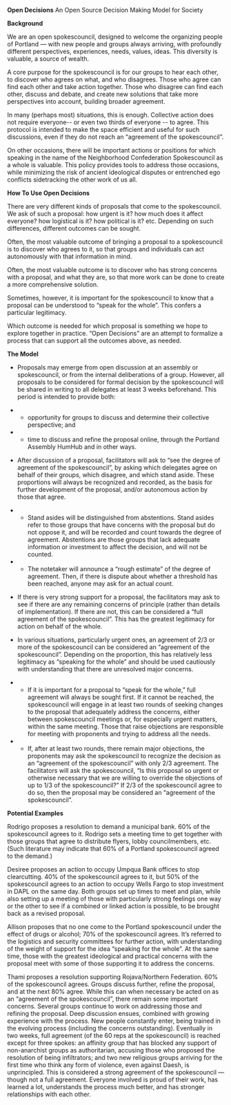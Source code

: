 **Open Decisions**
An Open Source Decision Making Model for Society

**Background**

We are an open spokescouncil, designed to welcome the organizing people of Portland — with new people and groups always arriving, with profoundly different perspectives, experiences, needs, values, ideas. This diversity is valuable, a source of wealth.

A core purpose for the spokescouncil is for our groups to hear each other, to discover who agrees on what, and who disagrees. Those who agree can find each other and take action together. Those who disagree can find each other, discuss and debate, and create new solutions that take more perspectives into account, building broader agreement.  

In many (perhaps most) situations, this is enough. Collective action does not require everyone-- or even two thirds of everyone -- to agree. This protocol is intended to make the space efficient and useful for such discussions, even if they do not reach an “agreement of the spokescouncil”.

On other occasions, there will be important actions or positions for which speaking in the name of the Neighborhood Confederation Spokescouncil as a whole is valuable. This policy provides tools to address those occasions, while minimizing the risk of ancient ideological disputes or entrenched ego conflicts sidetracking the other work of us all.

**How To Use Open Decisions**

There are very different kinds of proposals that come to the spokescouncil. We ask of such a proposal: how urgent is it? how much does it affect everyone? how logistical is it? how political is it? etc. Depending on such differences, different outcomes can be sought.

Often, the most valuable outcome of bringing a proposal to a spokescouncil is to discover who agrees to it, so that groups and individuals can act autonomously with that information in mind.

Often, the most valuable outcome is to discover who has strong concerns with a proposal, and what they are, so that more work can be done to create a more comprehensive solution.

Sometimes, however, it is important for the spokescouncil to know that a proposal can be understood to “speak for the whole”. This confers a particular legitimacy.

Which outcome is needed for which proposal is something we hope to explore together in practice. “Open Decisions” are an attempt to formalize a process that can support all the outcomes above, as needed.

**The Model**

 - Proposals may emerge from open discussion at an assembly or
   spokescouncil, or from the internal deliberations of a group.
   However, all proposals to be considered for formal decision by the
   spokescouncil will be shared in writing to all delegates at least 3
   weeks beforehand. This period is intended to provide both:
   
 -  - opportunity for groups to discuss and determine their collective perspective; and
   
 -  - time to discuss and refine the proposal online, through the Portland Assembly HumHub and in other ways.
   
 - After discussion of a proposal, facilitators will ask to “see the
   degree of agreement of the spokescouncil”, by asking which delegates agree on behalf of their groups, which disagree, and which stand aside. These proportions will always be recognized and recorded, as the basis for further development of the proposal, and/or autonomous action by those that agree. 
   
 -  - Stand asides will be distinguished from abstentions. Stand asides
   refer to those groups that have concerns with the proposal but do not oppose it, and will be recorded and count towards the degree of
   agreement. Abstentions are those groups that lack adequate
   information or investment to affect the decision, and will not be
   counted.
   
 -  - The notetaker will announce a “rough estimate” of the degree of
   agreement. Then, if there is dispute about whether a threshold has
   been reached, anyone may ask for an actual count.
   
 - If there is very strong support for a proposal, the facilitators may
   ask to see if there are any remaining concerns of principle (rather
   than details of implementation). If there are not, this can be
   considered a “full agreement of the spokescouncil”. This has the
   greatest legitimacy for action on behalf of the whole.
   
 - In various situations, particularly urgent ones, an agreement of 2/3 or more of the spokescouncil can be considered an “agreement of the spokescouncil”. Depending on the proportion, this has relatively less legitimacy as “speaking for the whole” and should be used cautiously with understanding that there are unresolved major concerns.
   
 -  - If it is important for a proposal to “speak for the whole,” full
   agreement will always be sought first. If it cannot be reached, the
   spokescouncil will engage in at least two rounds of seeking changes to the proposal that adequately address the concerns, either between spokescouncil meetings or, for especially urgent matters, within the same meeting. Those that raise objections are responsible for meeting with proponents and trying to address all the needs. 
   
 -  - If, after at least two rounds, there remain major objections, the
   proponents may ask the spokescouncil to recognize the decision as an “agreement of the spokescouncil” with only 2/3 agreement. The
   facilitators will ask the spokescouncil, “Is this proposal so urgent
   or otherwise necessary that we are willing to override the objections
   of up to 1/3 of the spokescouncil?”  If 2/3 of the spokescouncil
   agree to do so, then the proposal may be considered an “agreement of the spokescouncil”.

**Potential Examples**

Rodrigo proposes a resolution to demand a municipal bank. 60% of the spokescouncil agrees to it. Rodrigo sets a meeting time to get together with those groups that agree to distribute flyers, lobby councilmembers, etc. (Such literature may indicate that 60% of a Portland spokescouncil agreed to the demand.)

Desiree proposes an action to occupy Umpqua Bank offices to stop clearcutting. 40% of the spokescouncil agrees to it, but 50% of the spokescouncil agrees to an action to occupy Wells Fargo to stop investment in DAPL on the same day. Both groups set up times to meet and plan, while also setting up a meeting of those with particularly strong feelings one way or the other to see if a combined or linked action is possible, to be brought back as a revised proposal.

Allison proposes that no one come to the Portland spokescouncil under the effect of drugs or alcohol; 70% of the spokescouncil agrees. It’s referred to the logistics and security committees for further action, with understanding of the weight of support for the idea “speaking for the whole”. At the same time, those with the greatest ideological and practical concerns with the proposal meet with some of those supporting it to address the concerns.

Thami proposes a resolution supporting Rojava/Northern Federation. 60% of the spokescouncil agrees. Groups discuss further, refine the proposal, and at the next 80% agree. While this can when necessary be acted on as an “agreement of the spokescouncil”, there remain some important concerns. Several groups continue to work on addressing those and refining the proposal. Deep discussion ensues, combined with growing experience with the process. New people constantly enter, being trained in the evolving process (including the concerns outstanding). Eventually in two weeks, full agreement (of the 60 reps at the spokescouncil) is reached except for three spokes: an affinity group that has blocked any support of non-anarchist groups as authoritarian, accusing those who proposed the resolution of being infiltrators; and two new religious groups arriving for the first time who think any form of violence, even against Daesh, is unprincipled. This is considered a strong agreement of the spokescouncil — though not a full agreement. Everyone involved is proud of their work, has learned a lot, understands the process much better, and has stronger relationships with each other.
